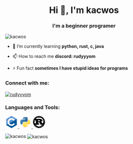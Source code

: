 <h1 align="center">Hi 👋, I'm kacwos</h1>
<h3 align="center">I'm a beginner programer</h3>

<p align="left"> <img src="https://komarev.com/ghpvc/?username=kacwos&label=Profile%20views&color=0e75b6&style=flat" alt="kacwos" /> </p>

- 🌱 I’m currently learning **python, rust, c, java**

- 📫 How to reach me **discord: rudyyyom**

- ⚡ Fun fact **sometimes I have stupid ideas for programs**

<h3 align="left">Connect with me:</h3>
<p align="left">
<a href="https://discord.gg/y9vvdUXtMR" target="blank"><img align="center" src="https://raw.githubusercontent.com/rahuldkjain/github-profile-readme-generator/master/src/images/icons/Social/discord.svg" alt="rudyyyom" height="30" width="40" /></a>
</p>

<h3 align="left">Languages and Tools:</h3>
<p align="left"> <a href="https://www.cprogramming.com/" target="_blank" rel="noreferrer"> <img src="https://raw.githubusercontent.com/devicons/devicon/master/icons/c/c-original.svg" alt="c" width="40" height="40"/> </a> <a href="https://www.python.org" target="_blank" rel="noreferrer"> <img src="https://raw.githubusercontent.com/devicons/devicon/master/icons/python/python-original.svg" alt="python" width="40" height="40"/> </a> <a href="https://www.rust-lang.org" target="_blank" rel="noreferrer"> <img src="https://raw.githubusercontent.com/devicons/devicon/master/icons/rust/rust-plain.svg" alt="rust" width="40" height="40"/> </a> </p>

<p><img align="left" src="https://github-readme-stats.vercel.app/api/top-langs?username=kacwos&show_icons=true&locale=en&layout=compact" alt="kacwos" /></p>

<p>&nbsp;<img align="center" src="https://github-readme-stats.vercel.app/api?username=kacwos&show_icons=true&locale=en" alt="kacwos" /></p>
